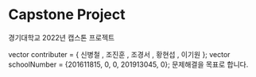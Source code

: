 # Capstone Project
경기대학교 2022년 캡스톤 프로젝트

vector<string> contributer = { 신병철 , 조진훈 , 조경서 , 황현섭 , 이기원 };
vector<int> schoolNumber = {201611815, 0, 0, 201913045, 0};
문제해결을 목표로 합니다.
